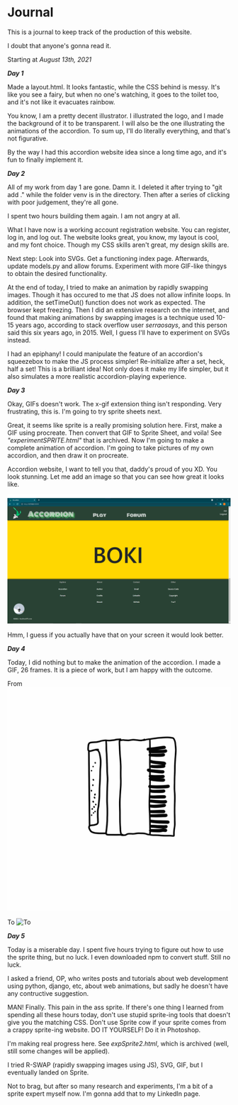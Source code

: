 # Journal

This is a journal to keep track of the production of this website. 

I doubt that anyone's gonna read it.

Starting at *August 13th, 2021*

***Day 1***

Made a layout.html. It looks fantastic, while the CSS behind is messy. It's like you see a fairy, but when no one's watching, it goes to the toilet too, and it's not like it evacuates rainbow.

You know, I am a pretty decent illustrator. I illustrated the logo, and I made the background of it to be transparent. I will also be the one illustrating the animations of the accordion. To sum up, I'll do literally everything, and that's not figurative. 

By the way I had this accordion website idea since a long time ago, and it's fun to finally implement it.

***Day 2***

All of my work from day 1 are gone. Damn it. I deleted it after trying to "git add ."
while the folder venv is in the directory. Then after a series of clicking with poor judgement, they're all gone. 

I spent two hours building them again. I am not angry at all.

What I have now is a working account registration website. You can register, log in, and log out. The website looks great, you know, my layout is cool, and my font choice. Though my CSS skills aren't great, my design skills are.

Next step: Look into SVGs. Get a functioning index page. Afterwards, update models.py and allow forums. Experiment with more GIF-like thingys to obtain the desired functionality.

At the end of today, I tried to make an animation by rapidly swapping images. Though
it has occured to me that JS does not allow infinite loops. In addition, the setTimeOut() function does not work as expected. The browser kept freezing. Then I did an extensive research on the internet, and found that making animations by swapping images is a technique used 10-15 years ago, according to stack overflow user *serraosays*, and this person said this six years ago, in 2015. Well, I guess I'll have to experiment on SVGs instead.

I had an epiphany! I could manipulate the feature of an accordion's squeezebox to make the JS process simpler! Re-initialize after a set, heck, half a set! This is a brilliant idea! Not only does it make my life simpler, but it also simulates a more realistic accordion-playing experience.

***Day 3***

Okay, GIFs doesn't work. The x-gif extension thing isn't responding. Very frustrating, this is. I'm going to try sprite sheets next.

Great, it seems like sprite is a really promising solution here. First, make a GIF using procreate. Then convert that GIF to Sprite Sheet, and voila! See *"experimentSPRITE.html"* that is archived. Now I'm going to make a complete animation of accordion. I'm going to take pictures of my own accordion, and then draw it on procreate.

Accordion website, I want to tell you that, daddy's proud of you XD. You look stunning. Let me add an image so that you can see how great it looks like.

![At the bottom of the page](images/website2.png)

Hmm, I guess if you actually have that on your screen it would look better.

***Day 4***

Today, I did nothing but to make the animation of the accordion. I made a GIF, 26 frames. It is a piece of work, but I am happy with the outcome.

From
![from](images/1t2.GIF)

To
![To](images/accordion.GIF)

***Day 5***

Today is a miserable day. I spent five hours trying to figure out how to use the sprite thing, but no luck. I even downloaded npm to convert stuff. Still no luck.

I asked a friend, OP, who writes posts and tutorials about web development using python, django, etc, about web animations, but sadly he doesn't have any contructive suggestion.

MAN! Finally. This pain in the ass sprite. If there's one thing I learned from spending all these hours today, don't use stupid sprite-ing tools that doesn't give you the matching CSS. Don't use Sprite cow if your sprite comes from a crappy sprite-ing website. DO IT YOURSELF! Do it in Photoshop.

I'm making real progress here. See *expSprite2.html*, which is archived (well, still some changes will be applied).

I tried R-SWAP (rapidly swapping images using JS), SVG, GIF, but I eventually landed on Sprite.

Not to brag, but after so many research and experiments, I'm a bit of a sprite expert myself now. I'm gonna add that to my LinkedIn page.